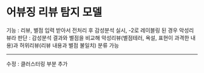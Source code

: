 # 어뷰징 리뷰 탐지 모델

기능
: 리뷰, 별점 입력 받아서 전처리 후 감성분석 실시, -2로 레이블링 된 경우 악성리뷰라 판단
: 감성분석 결과와 별점을 비교해 악성리뷰(별점테러, 욕설, 표현이 과격한 내용)과 허위리뷰(리뷰 내용과 별점 불일치) 분류 가능

-------------------

수정
: 클러스터링 부분 추가
